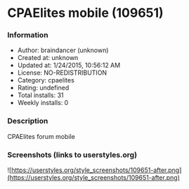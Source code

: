 # CPAElites mobile (109651)

### Information
- Author: braindancer (unknown)
- Created at: unknown
- Updated at: 1/24/2015, 10:56:12 AM
- License: NO-REDISTRIBUTION
- Category: cpaelites
- Rating: undefined
- Total installs: 31
- Weekly installs: 0


### Description
CPAElites forum mobile


### Screenshots (links to userstyles.org)
![https://userstyles.org/style_screenshots/109651-after.png](https://userstyles.org/style_screenshots/109651-after.png)


